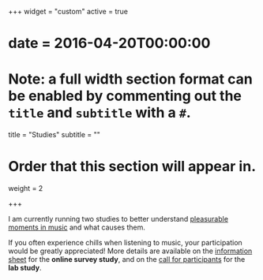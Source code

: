 +++
widget = "custom"
active = true
# date = 2016-04-20T00:00:00

# Note: a full width section format can be enabled by commenting out the `title` and `subtitle` with a `#`.
title = "Studies"
subtitle = ""

# Order that this section will appear in.
weight = 2

+++

I am currently running two studies to better understand [pleasurable moments in music](project/pleasurable-moments) and what causes them. 

If you often experience chills when listening to music, your participation would be greatly appreciated! More details are available on the [information sheet](https://qmulsciences.qualtrics.com/jfe/form/SV_24CEZwe2NiaiP7n) for the **online survey study**, and on the [call for participants](files/2018-call.pdf) for the **lab study**.